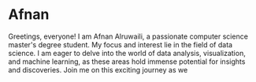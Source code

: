 # Afnan
Greetings, everyone! I am Afnan Alruwaili, a passionate computer science master's degree student. My focus and interest lie in the field of data science. I am eager to delve into the world of data analysis, visualization, and machine learning, as these areas hold immense potential for insights and discoveries. Join me on this exciting journey as we
